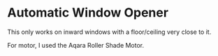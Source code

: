 # Automatic Window Opener

This only works on inward windows with a floor/ceiling very close to it.

For motor, I used the Aqara Roller Shade Motor.
